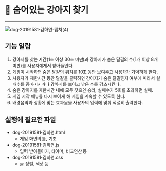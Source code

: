 # 🐶 숨어있는 강아지 찾기
--------------------
![dog-20191581-김하연-캡쳐(4)](https://user-images.githubusercontent.com/54922639/98327365-ad22e480-2036-11eb-92d7-c5cd00366f41.png)

## 기능 일람

1. 강아지를 찾는 시간(1초 이상 30초 미만)과 강아지가 숨은 달걀의 수(1개 이상 8개 미만)를 사용자에게서 받아들인다.
2. 게임이 시작하면 숨은 달걀의 위치를 10초 동안 보여주고 사용자가 기억하게 한다.
3. 사용자가 제한시간 동안 달걀을 클릭하면 강아지가 숨은 달걀인지 여부에 따라서 실패수를 증가시키거나 강아지를 보이고 남은 수를 감소시킨다. 
4. 숨은 강아지를 제한시간 내에 모두 찾으면 승리, 실패수가 5회를 초과하면 실패.
5. 게임 시작 메뉴를 다시 보이게 해 게임을 계속할 수 있도록 한다.
6. 배경음악과 상황에 맞는 효과음을 사용자의 입력에 맞춰 적절히 출력한다.

## 실행에 필요한 파일
+ dog-20191581-김하연.html
  + 게임 화면의 틀, 기초
+ dog-20191581-김하연.js
  + 입력 받아들이기, 타이머, 비교연산 등
+ dog-20191581-김하연.css
  + 글 정렬, 색상 등
